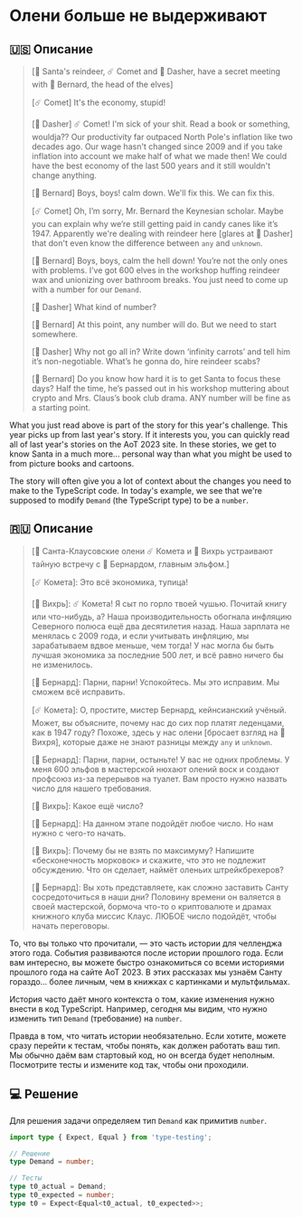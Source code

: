 # Олени больше не выдерживают

## 🇺🇸 Описание

> [🎅 Santa's reindeer, ☄️ Comet and 💨 Dasher, have a secret meeting with 🎩 Bernard, the head of the elves]
>
> [☄️ Comet] It's the economy, stupid!
>
> [💨 Dasher] ☄️ Comet! I'm sick of your shit. Read a book or something, wouldja??
> Our productivity far outpaced North Pole's inflation like two decades ago.
> Our wage hasn't changed since 2009 and if you take inflation into account we make half of what we made then!
> We could have the best economy of the last 500 years and it still wouldn't change anything.
>
> [🎩 Bernard] Boys, boys! calm down. We'll fix this. We can fix this.
>
> [☄️ Comet] Oh, I’m sorry, Mr. Bernard the Keynesian scholar. Maybe you can explain why we’re still getting paid
> in candy canes like it’s 1947. Apparently we're dealing with reindeer here [glares at 💨 Dasher]
> that don't even know the difference between `any` and `unknown`.
>
> [🎩 Bernard] Boys, boys, calm the hell down! You’re not the only ones with problems.
> I’ve got 600 elves in the workshop huffing reindeer wax and unionizing over bathroom breaks.
> You just need to come up with a number for our `Demand`.
>
> [💨 Dasher] What kind of number?
>
> [🎩 Bernard] At this point, any number will do. But we need to start somewhere.
>
> [💨 Dasher] Why not go all in? Write down ‘infinity carrots’ and tell him it’s non-negotiable.
> What’s he gonna do, hire reindeer scabs?
>
> [🎩 Bernard] Do you know how hard it is to get Santa to focus these days? Half the time, he’s passed out in
> his workshop muttering about crypto and Mrs. Claus’s book club drama. ANY number will be fine as a starting point.

What you just read above is part of the story for this year's challenge. This year picks up from last year's story.
If it interests you, you can quickly read all of last year's stories on the AoT 2023 site.
In these stories, we get to know Santa in a much more... personal way than what you might be used to from picture
books and cartoons.

The story will often give you a lot of context about the changes you need to make to the TypeScript code.
In today's example, we see that we're supposed to modify `Demand` (the TypeScript type) to be a `number`.

## 🇷🇺 Описание

> [🎅 Санта-Клаусовские олени ☄️ Комета и 💨 Вихрь устраивают тайную встречу с 🎩 Бернардом, главным эльфом.]
>
> [☄️ Комета]: Это всё экономика, тупица!
>
> [💨 Вихрь]: ☄️ Комета! Я сыт по горло твоей чушью. Почитай книгу или что-нибудь, а?
> Наша производительность обогнала инфляцию Северного полюса ещё два десятилетия назад.
> Наша зарплата не менялась с 2009 года, и если учитывать инфляцию, мы зарабатываем вдвое меньше, чем тогда!
> У нас могла бы быть лучшая экономика за последние 500 лет, и всё равно ничего бы не изменилось.
>
> [🎩 Бернард]: Парни, парни! Успокойтесь. Мы это исправим. Мы сможем всё исправить.
>
> [☄️ Комета]: О, простите, мистер Бернард, кейнсианский учёный. Может, вы объясните, почему нас до сих пор платят
> леденцами, как в 1947 году? Похоже, здесь у нас олени [бросает взгляд на 💨 Вихря],
> которые даже не знают разницы между `any` и `unknown`.
>
> [🎩 Бернард]: Парни, парни, остыньте! У вас не одних проблемы.
> У меня 600 эльфов в мастерской нюхают олений воск и создают профсоюз из-за перерывов на туалет.
> Вам просто нужно назвать число для нашего требования.
>
> [💨 Вихрь]: Какое ещё число?
>
> [🎩 Бернард]: На данном этапе подойдёт любое число. Но нам нужно с чего-то начать.
>
> [💨 Вихрь]: Почему бы не взять по максимуму? Напишите «бесконечность морковок» и скажите, что это не подлежит
> обсуждению. Что он сделает, наймёт оленьих штрейкбрехеров?
>
> [🎩 Бернард]: Вы хоть представляете, как сложно заставить Санту сосредоточиться в наши дни?
> Половину времени он валяется в своей мастерской, бормоча что-то о криптовалюте и драмах книжного клуба миссис Клаус.
> ЛЮБОЕ число подойдёт, чтобы начать переговоры.

То, что вы только что прочитали, — это часть истории для челленджа этого года.
События развиваются после истории прошлого года. Если вам интересно, вы можете быстро ознакомиться со всеми
историями прошлого года на сайте AoT 2023. В этих рассказах мы узнаём Санту гораздо...
более личным, чем в книжках с картинками и мультфильмах.

История часто даёт много контекста о том, какие изменения нужно внести в код TypeScript.
Например, сегодня мы видим, что нужно изменить тип `Demand` (требование) на `number`.

Правда в том, что читать истории необязательно. Если хотите, можете сразу перейти к тестам, чтобы понять,
как должен работать ваш тип. Мы обычно даём вам стартовый код, но он всегда будет неполным.
Посмотрите тесты и измените код так, чтобы они проходили.

## 💻 Решение

Для решения задачи определяем тип `Demand` как примитив `number`.

```typescript
import type { Expect, Equal } from 'type-testing';

// Решение
type Demand = number;

// Тесты
type t0_actual = Demand;
type t0_expected = number;
type t0 = Expect<Equal<t0_actual, t0_expected>>;
```